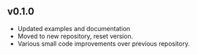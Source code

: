 ## v0.1.0

* Updated examples and documentation
* Moved to new repository, reset version.
* Various small code improvements over previous repository.
